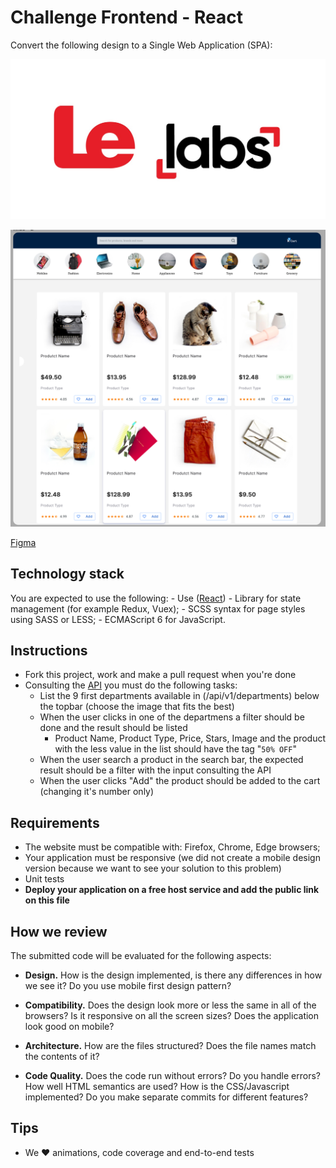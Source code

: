 # Challenge Frontend - React
Convert the following design to a Single Web Application (SPA):

![Logo](logo.jpeg)

![Screenshot 1](screenshots/screenshot1.png)

[Figma](https://www.figma.com/file/szAbOw9emV2pQE3WfWstcf/Shoppy-app-ui-(Community)?node-id=103%3A2)


## Technology stack
You are expected to use the following:
    - Use ([React](https://reactjs.org/))
    - Library for state management (for example Redux, Vuex);
    - SCSS syntax for page styles using SASS or LESS;
    - ECMAScript 6 for JavaScript.


## Instructions
- Fork this project, work and make a pull request when you're done
- Consulting the [API](https://dummyproducts-api.herokuapp.com/) you must do the following tasks:
    - List the 9 first departments available in (/api/v1/departments) below the topbar (choose the image that fits the best)
    - When the user clicks in one of the departmens a filter should be done and the result should be listed
        - Product Name, Product Type, Price, Stars, Image and the product with the less value in the list should have the tag "`50% OFF`"
    - When the user search a product in the search bar, the expected result should be a filter with the input consulting the API
    - When the user clicks "Add" the product should be added to the cart (changing it's number only)    


## Requirements
- The website must be compatible with: Firefox, Chrome, Edge browsers;
- Your application must be responsive (we did not create a mobile design version because we want to see your solution to this problem)
- Unit tests
- **Deploy your application on a free host service and add the public link on this file**

## How we review
The submitted code will be evaluated for the following aspects:

- **Design.** How is the design implemented, is there any differences in how we see it? Do you use mobile first design pattern?

- **Compatibility.** Does the design look more or less the same in all of the browsers? Is it responsive on all the screen sizes? Does the application look good on mobile?

- **Architecture.** How are the files structured? Does the file names match the contents of it?

- **Code Quality.** Does the code run without errors? Do you handle errors? How well HTML semantics are used? How is the CSS/Javascript implemented? Do you make separate commits for different features?


## Tips
- We ❤️ animations, code coverage and end-to-end tests